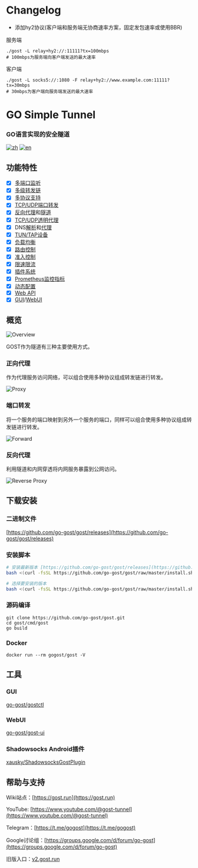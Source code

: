 # Changelog

- 添加hy2协议(客户端和服务端无协商速率方案，固定发包速率或使用BBR)

服务端
```shell
./gost -L relay+hy2://:11111?tx=100mbps
# 100mbps为服务端向客户端发送的最大速率
 ```

客户端
```shell
./gost -L socks5://:1080 -F relay+hy2://www.example.com:11111?tx=30mbps
# 30mbps为客户端向服务端发送的最大速率
```

# GO Simple Tunnel

### GO语言实现的安全隧道

[![zh](https://img.shields.io/badge/Chinese%20README-green)](README.md) [![en](https://img.shields.io/badge/English%20README-gray)](README_en.md)

## 功能特性

- [x] [多端口监听](https://gost.run/getting-started/quick-start/)
- [x] [多级转发链](https://gost.run/concepts/chain/)
- [x] [多协议支持](https://gost.run/tutorials/protocols/overview/)
- [x] [TCP/UDP端口转发](https://gost.run/tutorials/port-forwarding/)
- [x] [反向代理](https://gost.run/tutorials/reverse-proxy/)和[隧道](https://gost.run/tutorials/reverse-proxy-tunnel/)
- [x] [TCP/UDP透明代理](https://gost.run/tutorials/redirect/)
- [x] DNS[解析](https://gost.run/concepts/resolver/)和[代理](https://gost.run/tutorials/dns/)
- [x] [TUN/TAP设备](https://gost.run/tutorials/tuntap/)
- [x] [负载均衡](https://gost.run/concepts/selector/)
- [x] [路由控制](https://gost.run/concepts/bypass/)
- [x] [准入控制](https://gost.run/concepts/admission/)
- [x] [限速限流](https://gost.run/concepts/limiter/)
- [x] [插件系统](https://gost.run/concepts/plugin/)
- [x] [Prometheus监控指标](https://gost.run/tutorials/metrics/)
- [x] [动态配置](https://gost.run/tutorials/api/config/)
- [x] [Web API](https://gost.run/tutorials/api/overview/)
- [x] [GUI](https://github.com/go-gost/gostctl)/[WebUI](https://github.com/go-gost/gost-ui)

## 概览

![Overview](https://gost.run/images/overview.png)

GOST作为隧道有三种主要使用方式。

### 正向代理

作为代理服务访问网络，可以组合使用多种协议组成转发链进行转发。

![Proxy](https://gost.run/images/proxy.png)

### 端口转发

将一个服务的端口映射到另外一个服务的端口，同样可以组合使用多种协议组成转发链进行转发。

![Forward](https://gost.run/images/forward.png)

### 反向代理

利用隧道和内网穿透将内网服务暴露到公网访问。

![Reverse Proxy](https://gost.run/images/reverse-proxy.png)

## 下载安装

### 二进制文件

[https://github.com/go-gost/gost/releases](https://github.com/go-gost/gost/releases)

### 安装脚本

```bash
# 安装最新版本 [https://github.com/go-gost/gost/releases](https://github.com/go-gost/gost/releases)
bash <(curl -fsSL https://github.com/go-gost/gost/raw/master/install.sh) --install
```
```bash
# 选择要安装的版本
bash <(curl -fsSL https://github.com/go-gost/gost/raw/master/install.sh)
```

### 源码编译

```
git clone https://github.com/go-gost/gost.git
cd gost/cmd/gost
go build
```

### Docker

```
docker run --rm gogost/gost -V
```

## 工具

### GUI

[go-gost/gostctl](https://github.com/go-gost/gostctl)

### WebUI

[go-gost/gost-ui](https://github.com/go-gost/gost-ui)

### Shadowsocks Android插件

[xausky/ShadowsocksGostPlugin](https://github.com/xausky/ShadowsocksGostPlugin)

## 帮助与支持

Wiki站点：[https://gost.run](https://gost.run)

YouTube: [https://www.youtube.com/@gost-tunnel](https://www.youtube.com/@gost-tunnel)

Telegram：[https://t.me/gogost](https://t.me/gogost)

Google讨论组：[https://groups.google.com/d/forum/go-gost](https://groups.google.com/d/forum/go-gost)

旧版入口：[v2.gost.run](https://v2.gost.run)
